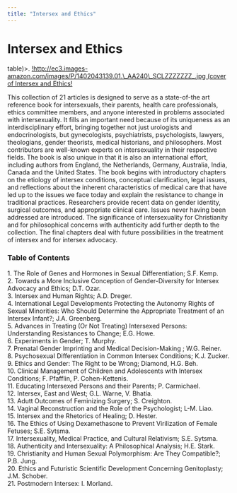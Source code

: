 ```yaml
---
title: "Intersex and Ethics"
---
```


# Intersex and Ethics

<p>table)&gt;. <a href="http://www.amazon.com/exec/obidos/ASIN/1402043139/intersexsocietyo">!http://ec3.images-amazon.com/images/P/1402043139.01.\_AA240\_SCLZZZZZZZ_.jpg (cover of Intersex and Ethics!</a>  </p>

<p>This collection of 21 articles is designed to serve as a state-of-the art reference book for intersexuals, their parents, health care professionals, ethics committee members, and anyone interested in problems associated with intersexuality. It fills an important need because of its uniqueness as an interdisciplinary effort, bringing together not just urologists and endocrinologists, but gynecologists, psychiatrists, psychologists, lawyers, theologians, gender theorists, medical historians, and philosophers. Most contributors are well-known experts on intersexuality in their respective fields. The book is also unique in that it is also an international effort, including authors from England, the Netherlands, Germany, Australia, India, Canada and the United States. The book begins with introductory chapters on the etiology of intersex conditions, conceptual clarification, legal issues, and reflections about the inherent characteristics of medical care that have led up to the issues we face today and explain the resistance to change in traditional practices. Researchers provide recent data on gender identity, surgical outcomes, and appropriate clinical care. Issues never having been addressed are introduced. The significance of intersexuality for Christianity and for philosophical concerns with authenticity add further depth to the collection. The final chapters deal with future possibilities in the treatment of intersex and for intersex advocacy.  </p>

<!--break-->



<h3>Table of Contents  </h3>

<p>1. The Role of Genes and Hormones in SexuaI Differentiation; S.F. Kemp.  <br />
2. Towards a More Inclusive Conception of Gender-Diversity for lntersex Advocacy and Ethics; D.T. Ozar.  <br />
3. Intersex and Human Rights; A.D. Dreger.  <br />
4. International Legal Developments Protecting the Autonomy Rights of SexuaI Minorities: Who Should Determine the Appropriate Treatment of an Intersex Infant?; J.A. Greenberg.  <br />
5. Advances in Treating (Or Not Treating) Intersexed Persons: Understanding Resistances to Change; E.G. Howe.  <br />
6. Experiments in Gender; T. Murphy.  <br />
7. PrenataI Gender lmprinting and Medical Decision-Making ; W.G. Reiner.  <br />
8. PsychosexuaI Differentiation in Common Intersex Conditions; K.J. Zucker.  <br />
9. Ethics and Gender: The Right to be Wrong; Diamond, H.G. Beh.  <br />
10. ClinicaI Management of Children and Adolescents with Intersex Conditions; F. Pfafflin, P. Cohen-Kettenis.  <br />
11. Educating Intersexed Persons and their Parents; P. Carmichael.  <br />
12. Intersex, East and West; G.L. Warne, V. Bhatia.  <br />
13. Adutt Outcomes of Feminizing Surgery; S. Creighton.  <br />
14. Vaginal Reconstruction and the Role of the Psychologist; L-M. Liao.  <br />
15. Intersex and the Rhetorics of Healing; D. Hester.  <br />
16. The Ethics of Using Dexamethasone to Prevent Virilization of Female Fetuses; S.E. Sytsma.  <br />
17. Intersexuality, Medical Practice, and Cultural Relativism; S.E. Sytsma.  <br />
18. Authenticity and Intersexuality: A PhilosophicaI Analysis; H.E. Stark.  <br />
19. Christianity and Human Sexual Polymorphism: Are They Compatible?; P.B. Jung.  <br />
20. Ethics and Futuristic Scientific Development Concerning Genitoplasty; J.M. Schober.  <br />
21. Postmodern Intersex: I. Morland.</p>